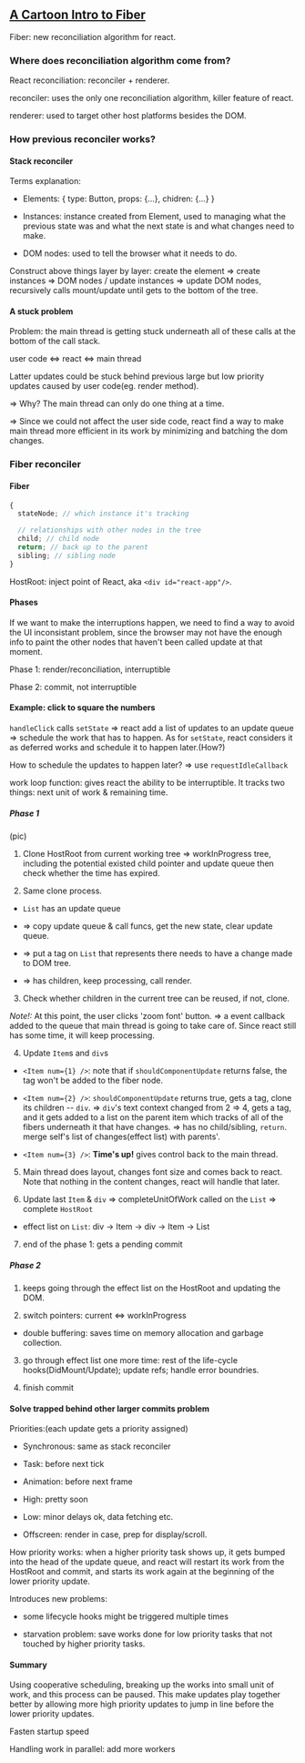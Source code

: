 ## [A Cartoon Intro to Fiber](https://www.youtube.com/watch?v=ZCuYPiUIONs)

Fiber: new reconciliation algorithm for react.

### Where does reconciliation algorithm come from?

React reconciliation: reconciler + renderer.

reconciler: uses the only one reconciliation algorithm, killer feature of react.

renderer: used to target other host platforms besides the DOM.

### How previous reconciler works?

#### Stack reconciler

Terms explanation:

- Elements: { type: Button, props: {...}, chidren: {...} }

- Instances: instance created from Element, used to managing what the previous state was and what the next state is and what changes need to make.

- DOM nodes: used to tell the browser what it needs to do.

Construct above things layer by layer: create the element => create instances => DOM nodes / update instances => update DOM nodes, recursively calls mount/update until gets to the bottom of the tree.

#### A stuck problem

Problem: the main thread is getting stuck underneath all of these calls at the bottom of the call stack.

user code <=> react <=> main thread

Latter updates could be stuck behind previous large but low priority updates caused by user code(eg. render method).

=> Why? The main thread can only do one thing at a time.

=> Since we could not affect the user side code, react find a way to make main thread more efficient in its work by minimizing and batching the dom changes.

### Fiber reconciler

#### Fiber

```js
{
  stateNode; // which instance it's tracking

  // relationships with other nodes in the tree
  child; // child node
  return; // back up to the parent
  sibling; // sibling node
}
```

HostRoot: inject point of React, aka `<div id="react-app"/>`.

#### Phases

If we want to make the interruptions happen, we need to find a way to avoid the UI inconsistant problem, since the browser may not have the enough info to paint the other nodes that haven't been called update at that moment.

Phase 1: render/reconciliation, interruptible

Phase 2: commit, not interruptible

#### Example: click to square the numbers

`handleClick` calls `setState` => react add a list of updates to an update queue => schedule the work that has to happen. As for `setState`, react considers it as deferred works and schedule it to happen later.(How?)

How to schedule the updates to happen later? => use `requestIdleCallback`

work loop function: gives react the ability to be interruptible. It tracks two things: next unit of work & remaining time.

##### Phase 1

(pic)

1. Clone HostRoot from current working tree => workInProgress tree, including the potential existed child pointer and update queue then check whether the time has expired.

2. Same clone process.

- `List` has an update queue

- => copy update queue & call funcs, get the new state, clear update queue.

- => put a tag on `List` that represents there needs to have a change made to DOM tree.

- => has children, keep processing, call render.

3. Check whether children in the current tree can be reused, if not, clone.

_Note!:_ At this point, the user clicks 'zoom font' button. => a event callback added to the queue that main thread is going to take care of. Since react still has some time, it will keep processing.

4. Update `Item`s and `div`s

- `<Item num={1} />`: note that if `shouldComponentUpdate` returns false, the tag won't be added to the fiber node.

- `<Item num={2} />`: `shouldComponentUpdate` returns true, gets a tag, clone its children -- `div`. => `div`'s text context changed from 2 => 4, gets a tag, and it gets added to a list on the parent item which tracks of all of the fibers underneath it that have changes. => has no child/sibling, `return`. merge self's list of changes(effect list) with parents'.

- `<Item num={3} />`: **Time's up!** gives control back to the main thread.

5. Main thread does layout, changes font size and comes back to react. Note that nothing in the content changes, react will handle that later.

6. Update last `Item` & `div` => completeUnitOfWork called on the `List` => complete `HostRoot`

- effect list on `List`: div -> Item -> div -> Item -> List

7. end of the phase 1: gets a pending commit

##### Phase 2

1. keeps going through the effect list on the HostRoot and updating the DOM.

2. switch pointers: current <=> workInProgress

- double buffering: saves time on memory allocation and garbage collection.

3. go through effect list one more time: rest of the life-cycle hooks(DidMount/Update); update refs; handle error boundries.

4. finish commit

#### Solve trapped behind other larger commits problem

Priorities:(each update gets a priority assigned)

- Synchronous: same as stack reconciler

- Task: before next tick

- Animation: before next frame

- High: pretty soon

- Low: minor delays ok, data fetching etc.

- Offscreen: render in case, prep for display/scroll.

How priority works: when a higher priority task shows up, it gets bumped into the head of the update queue, and react will restart its work from the HostRoot and commit, and starts its work again at the beginning of the lower priority update.

Introduces new problems:

- some lifecycle hooks might be triggered multiple times

- starvation problem: save works done for low priority tasks that not touched by higher priority tasks.

#### Summary

Using cooperative scheduling, breaking up the works into small unit of work, and this process can be paused. This make updates play together better by allowing more high priority updates to jump in line before the lower priority updates.

Fasten startup speed

Handling work in parallel: add more workers
